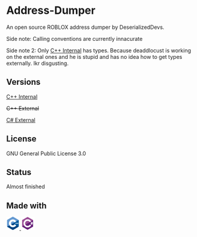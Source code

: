 # Address-Dumper
An open source ROBLOX address dumper by DeserializedDevs.

Side note: Calling conventions are currently innacurate

Side note 2: Only [C++ Internal](https://github.com/DeserialzedDevs/Address-Dumper/tree/main/Internal) has types. Because deaddlocust is working on the external ones and he is stupid and has no idea how to get types externally. Ikr disgusting.

## Versions
[C++ Internal](https://github.com/DeserialzedDevs/Address-Dumper/tree/main/Internal)

~~C++ External~~

[C# External](https://github.com/DeserialzedDevs/Address-Dumper/tree/main/C%23)

## License
GNU General Public License 3.0

## Status
Almost finished

## Made with
<a title="C++" href="https://www.learncpp.com/">
    <img width="35" src="https://github.com/devicons/devicon/blob/master/icons/cplusplus/cplusplus-original.svg" alt="CPP">
</a>
<a title="C#" href="https://www.w3schools.com/cs/default.asp">
    <img width="35" src="https://github.com/devicons/devicon/blob/master/icons/csharp/csharp-original.svg" alt="CSharp">
</a>
